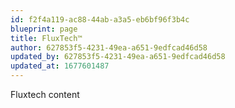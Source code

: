 ```yaml
---
id: f2f4a119-ac88-44ab-a3a5-eb6bf96f3b4c
blueprint: page
title: FluxTech™
author: 627853f5-4231-49ea-a651-9edfcad46d58
updated_by: 627853f5-4231-49ea-a651-9edfcad46d58
updated_at: 1677601487
---
```

Fluxtech content